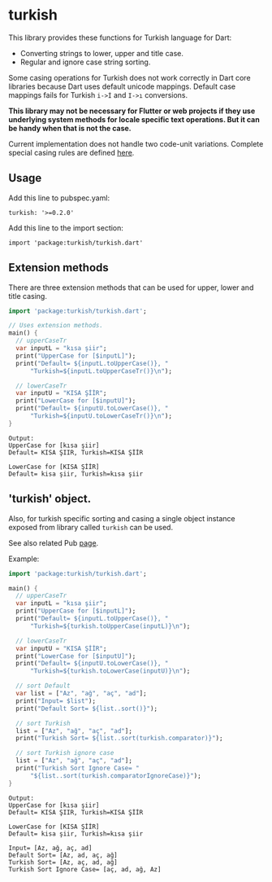 turkish
=========

This library provides these functions for Turkish language for Dart:

- Converting strings to lower, upper and title case. 
- Regular and ignore case string sorting.

Some casing operations for Turkish does not work correctly in Dart core libraries because Dart uses default unicode mappings.
Default case mappings fails for Turkish `i->İ` and `I->ı` conversions.

**This library may not be necessary for Flutter or web projects if they use underlying system methods for locale specific text operations.
But it can be handy when that is not the case.**

Current implementation does not handle two code-unit variations. Complete special casing rules are defined [here](https://unicode.org/Public/UNIDATA/SpecialCasing.txt).  

## Usage

Add this line to pubspec.yaml:

    turkish: '>=0.2.0'

Add this line to the import section:
    
    import 'package:turkish/turkish.dart'

## Extension methods
There are three extension methods that can be used for upper, lower and title casing.

```dart
import 'package:turkish/turkish.dart';

// Uses extension methods.
main() {
  // upperCaseTr
  var inputL = "kısa şiir";
  print("UpperCase for [$inputL]");
  print("Default= ${inputL.toUpperCase()}, "
      "Turkish=${inputL.toUpperCaseTr()}\n");

  // lowerCaseTr
  var inputU = "KISA ŞİİR";
  print("LowerCase for [$inputU]");
  print("Default= ${inputU.toLowerCase()}, "
      "Turkish=${inputU.toLowerCaseTr()}\n");
}
```
	Output:
	UpperCase for [kısa şiir]
	Default= KISA ŞIIR, Turkish=KISA ŞİİR

	LowerCase for [KISA ŞİİR]
	Default= kisa şiir, Turkish=kısa şiir


## 'turkish' object.
Also, for turkish specific sorting and casing 
a single object instance exposed from library called `turkish` can be used. 

See also related Pub [page](https://pub.dartlang.org/packages/turkish).

Example:  

```dart
import 'package:turkish/turkish.dart';

main() {
  // upperCaseTr
  var inputL = "kısa şiir";
  print("UpperCase for [$inputL]");
  print("Default= ${inputL.toUpperCase()}, "
      "Turkish=${turkish.toUpperCase(inputL)}\n");

  // lowerCaseTr
  var inputU = "KISA ŞİİR";
  print("LowerCase for [$inputU]");
  print("Default= ${inputU.toLowerCase()}, "
      "Turkish=${turkish.toLowerCase(inputU)}\n");

  // sort Default
  var list = ["Az", "ağ", "aç", "ad"];
  print("Input= $list");
  print("Default Sort= ${list..sort()}");

  // sort Turkish  
  list = ["Az", "ağ", "aç", "ad"];
  print("Turkish Sort= ${list..sort(turkish.comparator)}");

  // sort Turkish ignore case  
  list = ["Az", "ağ", "aç", "ad"];
  print("Turkish Sort Ignore Case= "
      "${list..sort(turkish.comparatorIgnoreCase)}");
}
```
	Output:
	UpperCase for [kısa şiir]
	Default= KISA ŞIIR, Turkish=KISA ŞİİR

	LowerCase for [KISA ŞİİR]
	Default= kisa şiir, Turkish=kısa şiir

	Input= [Az, ağ, aç, ad]
	Default Sort= [Az, ad, aç, ağ]
	Turkish Sort= [Az, aç, ad, ağ]
	Turkish Sort Ignore Case= [aç, ad, ağ, Az]
